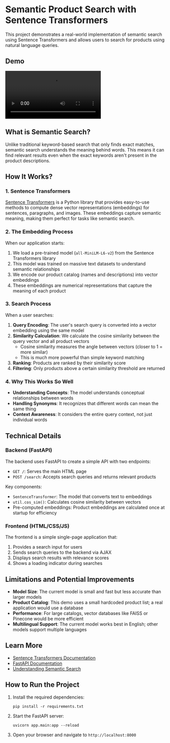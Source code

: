 # Semantic Product Search with Sentence Transformers

This project demonstrates a real-world implementation of semantic search using Sentence Transformers and allows users to search for products using natural language queries.

## Demo
<video src="https://github.com/user-attachments/assets/bcd0390f-669c-45f4-b5fb-c55bd09125a2"></video>

## What is Semantic Search?

Unlike traditional keyword-based search that only finds exact matches, semantic search understands the meaning behind words. This means it can find relevant results even when the exact keywords aren't present in the product descriptions.

## How It Works?

### 1. Sentence Transformers

[Sentence Transformers](https://pypi.org/project/sentence-transformers/) is a Python library that provides easy-to-use methods to compute dense vector representations (embeddings) for sentences, paragraphs, and images. These embeddings capture semantic meaning, making them perfect for tasks like semantic search.

### 2. The Embedding Process

When our application starts:

1. We load a pre-trained model (`all-MiniLM-L6-v2`) from the Sentence Transformers library
2. This model was trained on massive text datasets to understand semantic relationships
3. We encode our product catalog (names and descriptions) into vector embeddings
4. These embeddings are numerical representations that capture the meaning of each product

### 3. Search Process

When a user searches:

1. **Query Encoding**: The user's search query is converted into a vector embedding using the same model
2. **Similarity Calculation**: We calculate the cosine similarity between the query vector and all product vectors
   - Cosine similarity measures the angle between vectors (closer to 1 = more similar)
   - This is much more powerful than simple keyword matching
3. **Ranking**: Products are ranked by their similarity score
4. **Filtering**: Only products above a certain similarity threshold are returned

### 4. Why This Works So Well

- **Understanding Concepts**: The model understands conceptual relationships between words
- **Handling Synonyms**: It recognizes that different words can mean the same thing
- **Context Awareness**: It considers the entire query context, not just individual words

## Technical Details

### Backend (FastAPI)

The backend uses FastAPI to create a simple API with two endpoints:
- `GET /`: Serves the main HTML page
- `POST /search`: Accepts search queries and returns relevant products

Key components:
- `SentenceTransformer`: The model that converts text to embeddings
- `util.cos_sim()`: Calculates cosine similarity between vectors
- Pre-computed embeddings: Product embeddings are calculated once at startup for efficiency

### Frontend (HTML/CSS/JS)

The frontend is a simple single-page application that:
1. Provides a search input for users
2. Sends search queries to the backend via AJAX
3. Displays search results with relevance scores
4. Shows a loading indicator during searches

## Limitations and Potential Improvements

- **Model Size**: The current model is small and fast but less accurate than larger models
- **Product Catalog**: This demo uses a small hardcoded product list; a real application would use a database
- **Performance**: For large catalogs, vector databases like FAISS or Pinecone would be more efficient
- **Multilingual Support**: The current model works best in English; other models support multiple languages

## Learn More

- [Sentence Transformers Documentation](https://www.sbert.net/)
- [FastAPI Documentation](https://fastapi.tiangolo.com/)
- [Understanding Semantic Search](https://huggingface.co/blog/semantic-search)

## How to Run the Project

1. Install the required dependencies:
   ```
   pip install -r requirements.txt
   ```

2. Start the FastAPI server:
   ```
   uvicorn app.main:app --reload
   ```

3. Open your browser and navigate to `http://localhost:8000`
